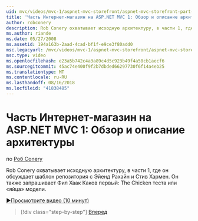 ```yaml
---
uid: mvc/videos/mvc-1/aspnet-mvc-storefront/aspnet-mvc-storefront-part-1-architectural-discussion-and-overview
title: 'Часть Интернет-магазин на ASP.NET MVC 1: Обзор и описание архитектуры | Документация Майкрософт'
author: robconery
description: Rob Conery охватывает исходную архитектуру, в части 1, где он обсуждает шаблон репозитория с Эйенд Рахайн и Стив Хармен. Кроме того, он запрашивает у Фил...
ms.author: riande
ms.date: 05/27/2008
ms.assetid: 194a163b-2aad-4cad-bf1f-e9ce3f80add0
msc.legacyurl: /mvc/videos/mvc-1/aspnet-mvc-storefront/aspnet-mvc-storefront-part-1-architectural-discussion-and-overview
msc.type: video
ms.openlocfilehash: e23a5b742c4a3a89c4d5c923b49f4a50cb1aecf6
ms.sourcegitcommit: 45ac74e400f9f2b7dbded66297730f6f14a4eb25
ms.translationtype: MT
ms.contentlocale: ru-RU
ms.lasthandoff: 08/16/2018
ms.locfileid: "41838485"
---
```

<a name="aspnet-mvc-storefront-part-1-architectural-discussion-and-overview"></a>Часть Интернет-магазин на ASP.NET MVC 1: Обзор и описание архитектуры
====================
по [Роб Conery](https://github.com/robconery)

Rob Conery охватывает исходную архитектуру, в части 1, где он обсуждает шаблон репозитория с Эйенд Рахайн и Стив Хармен. Он также запрашивает Фил Хаак Каков первый: The Chicken теста или «яйца» модели.

[&#9654;Просмотрите видео (10 минут)](https://channel9.msdn.com/Blogs/ASP-NET-Site-Videos/aspnet-mvc-storefront-part-1-architectural-discussion-and-overview)

> [!div class="step-by-step"]
> [Вперед](aspnet-mvc-storefront-part-2-the-repository-pattern.md)
